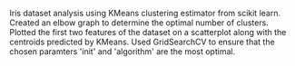 Iris dataset analysis using KMeans clustering estimator from scikit learn. Created an elbow graph to determine the optimal number of clusters. Plotted the first two features of the dataset on a scatterplot along with the centroids predicted by KMeans. Used GridSearchCV to ensure that the chosen paramters 'init' and 'algorithm' are the most optimal. 
